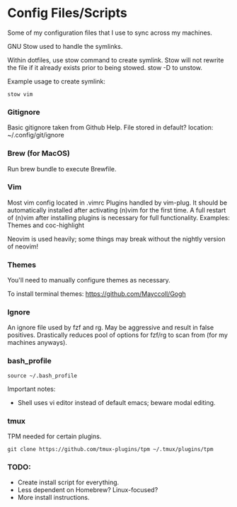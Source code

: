 # Config Files/Scripts
Some of my configuration files that I use to sync across my machines.

GNU Stow used to handle the symlinks.

Within dotfiles, use stow command to create symlink. Stow will not rewrite the file if it already exists prior to being stowed. stow -D to unstow.

Example usage to create symlink:
```
stow vim
```

### Gitignore
Basic gitignore taken from Github Help.
File stored in default? location: ~/.config/git/ignore

### Brew (for MacOS)
Run brew bundle to execute Brewfile.

### Vim
Most vim config located in .vimrc
Plugins handled by vim-plug. It should be automatically installed after activating (n)vim for the first time.
A full restart of (n)vim after installing plugins is necessary for full functionality.
Examples: Themes and coc-highlight

Neovim is used heavily; some things may break without the nightly version of neovim!

### Themes
You'll need to manually configure themes as necessary.

To install terminal themes:
https://github.com/Mayccoll/Gogh

### Ignore
An ignore file used by fzf and rg. May be aggressive and result in false positives.
Drastically reduces pool of options for fzf/rg to scan from (for my machines anyways).

### bash_profile
```
source ~/.bash_profile
```
Important notes:

- Shell uses vi editor instead of default emacs; beware modal editing.

### tmux
TPM needed for certain plugins.

```
git clone https://github.com/tmux-plugins/tpm ~/.tmux/plugins/tpm
```

### TODO:

- Create install script for everything.
- Less dependent on Homebrew? Linux-focused?
- More install instructions.
